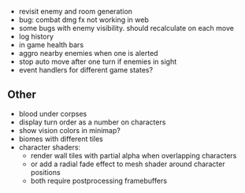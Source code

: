 - revisit enemy and room generation
- bug: combat dmg fx not working in web
- some bugs with enemy visibility. should recalculate on each move
- log history
- in game health bars
- aggro nearby enemies when one is alerted
- stop auto move after one turn if enemies in sight
- event handlers for different game states?

## Other
- blood under corpses
- display turn order as a number on characters
- show vision colors in minimap?
- biomes with different tiles
- character shaders:
  - render wall tiles with partial alpha when overlapping characters
  - or add a radial fade effect to mesh shader around character positions
  - both require postprocessing framebuffers